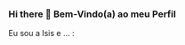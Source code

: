 ### Hi there 👋 Bem-Vindo(a) ao meu Perfil

Eu sou a Isis e ... :

<!--
**Cunhaisis/Cunhaisis** is a ✨ _special_ ✨ repository because its `README.md` (this file) appears on your GitHub profile.


😬 Eu gosto de muuto de aprender
💻 Eu trabalho com desenvolvimento web 
📚 Atualmente estou estudando Desenvolvimento para Web ===> JavaScript e suas Bobliotecas como o ReactJs e Nodejs.
📺 Eu tambem sou uma consumidora assumida de Séries 

Isis Cunha:  👩‍💻


Você pode encontrar meu perfil aqui: https://www.linkedin.com/in/isis-priscila-da-cunha-118b87111/







